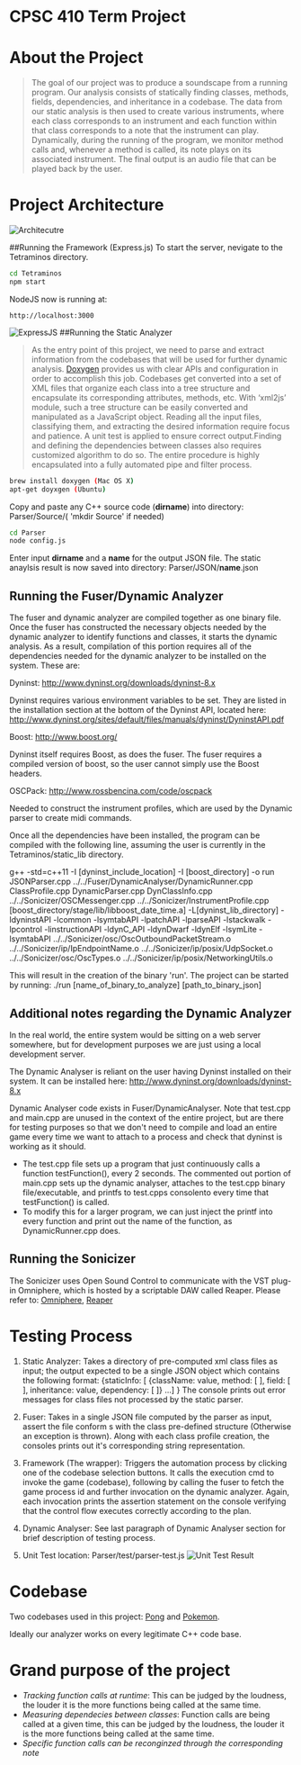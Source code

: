 CPSC 410 Term Project
=======
About the Project
===============
>The goal of our project was to produce a soundscape from a running program. Our analysis consists of statically finding classes, methods, fields, dependencies, and inheritance in a codebase. The data from our static analysis is then used to create various instruments, where each class corresponds to an instrument and each function within that class corresponds to a note that the instrument can play. Dynamically, during the running of the program, we monitor method calls and, whenever a method is called, its note plays on its associated instrument. The final output is an audio file that can be played back by the user.

Project Architecture
================
![Architecutre](Tetraminos/public/images/arch.jpg)

##Running the Framework (Express.js)
To start the server, nevigate to the Tetraminos directory.
```bash
cd Tetraminos
npm start
```
NodeJS now is running at:
```
http://localhost:3000
```
![ExpressJS](Tetraminos/public/images/entry.png)
##Running the Static Analyzer
>As the entry point of this project, we need to parse and extract information from the codebases that will be used for further dynamic analysis. [Doxygen](http://www.stack.nl/~dimitri/doxygen/) provides us with clear APIs and configuration in order to accomplish this job. Codebases get converted into a set of XML files that organize each class into a tree structure and encapsulate its corresponding attributes, methods, etc. With ‘xml2js’ module, such a tree structure can be easily converted and manipulated as a JavaScript object. Reading all the input files, classifying them, and extracting the desired information require focus and patience. A unit test is applied to ensure correct output.Finding and defining the dependencies between classes also requires customized algorithm to do so. The entire procedure is highly encapsulated into a fully automated pipe and filter process.


```bash
brew install doxygen (Mac OS X)
apt-get doyxgen (Ubuntu)
```
Copy and paste any C++ source code (__dirname__) into directory: Parser/Source/( 'mkdir Source' if needed)
```bash
cd Parser
node config.js
```
Enter input __dirname__ and a __name__ for the output JSON file.
The static anaylsis result is now saved into directory: Parser/JSON/__name__.json

## Running the Fuser/Dynamic Analyzer

The fuser and dynamic analyzer are compiled together as one binary file. Once the fuser has constructed the necessary objects needed by the dynamic analyzer to identify functions and classes, it starts the dynamic analysis. As a result, compilation of this portion requires all of the dependencies needed for the dynamic analyzer to be installed on the system. These are:

Dyninst: http://www.dyninst.org/downloads/dyninst-8.x

Dyninst requires various environment variables to be set. They are listed in the installation section at the bottom of the Dyninst API, located here: http://www.dyninst.org/sites/default/files/manuals/dyninst/DyninstAPI.pdf

Boost: http://www.boost.org/

Dyninst itself requires Boost, as does the fuser. The fuser requires a compiled version of boost, so the user cannot simply use the Boost headers.

OSCPack: http://www.rossbencina.com/code/oscpack

Needed to construct the instrument profiles, which are used by the Dynamic parser to create midi commands.

Once all the dependencies have been installed, the program can be compiled with the following line, assuming the user is currently in the Tetraminos/static_lib directory.

g++ -std=c++11 -I [dyninst_include_location] -I [boost_directory] -o run JSONParser.cpp ../../Fuser/DynamicAnalyser/DynamicRunner.cpp ClassProfile.cpp DynamicParser.cpp  DynClassInfo.cpp ../../Sonicizer/OSCMessenger.cpp ../../Sonicizer/InstrumentProfile.cpp [boost_directory/stage/lib/libboost_date_time.a] -L[dyninst_lib_directory] -ldyninstAPI -lcommon -lsymtabAPI -lpatchAPI -lparseAPI -lstackwalk -lpcontrol -linstructionAPI -ldynC_API -ldynDwarf -ldynElf -lsymLite -lsymtabAPI ../../Sonicizer/osc/OscOutboundPacketStream.o ../../Sonicizer/ip/IpEndpointName.o ../../Sonicizer/ip/posix/UdpSocket.o ../../Sonicizer/osc/OscTypes.o ../../Sonicizer/ip/posix/NetworkingUtils.o

This will result in the creation of the binary 'run'. The project can be started by running:
./run [name_of_binary_to_analyze] [path_to_binary_json]


## Additional notes regarding the Dynamic Analyzer

In the real world, the entire system would be sitting on a web server somewhere, but for development purposes we are just using a local development server.

The Dynamic Analyser is reliant on the user having Dyninst installed on their system. It can be installed here: http://www.dyninst.org/downloads/dyninst-8.x

Dynamic Analyser code exists in Fuser/DynamicAnalyser. Note that test.cpp and main.cpp are unused in the context of the entire project, but are there for testing purposes so that we don't need to compile and load an entire game every time we want to attach to a process and check that dyninst is working as it should.
  - The test.cpp file sets up a program that just continuously calls a function testFunction(), every 2 seconds. The commented out portion of main.cpp sets up the dynamic analyser, attaches to the test.cpp binary file/executable, and printfs to test.cpps consolento every time that testFunction() is called. 
  - To modify this for a larger program, we can just inject the printf into every function and print out the name of the function, as DynamicRunner.cpp does.
  

## Running the Sonicizer
The Sonicizer uses Open Sound Control to communicate with the VST plug-in Omniphere, which is hosted by a scriptable DAW called Reaper. Please refer to: [Omniphere](www.youtube.com/watch?v=R-dqcGGgDXk), [Reaper](http://www.reaper.fm/)

Testing Process
================

1. Static Analyzer: Takes a directory of pre-computed xml class files as input; the output expected to be a single JSON object which contains the following format: {staticInfo: [ {className: value, method: [ ], field: [ ], inheritance: value, dependency: [ ]} ...] }
The console prints out error messages for class files not processed by the static parser.

2. Fuser: Takes in a single JSON file computed by the parser as input, assert the file conform s with the class pre-defined structure (Otherwise an exception is thrown). Along with each class profile creation, the consoles prints out it's corresponding string representation.

3. Framework (The wrapper): Triggers the automation process by clicking one of the 
codebase selection buttons. It calls the execution cmd to invoke the game (codebase), following by calling the fuser to fetch the game process id and further invocation on the dynamic analyzer. Again, each invocation prints the assertion statement on the console verifying that the control flow executes correctly according to the plan.

4. Dynamic Analyser: See last paragraph of Dynamic Analyser section for brief description of testing process.

5. Unit Test location: Parser/test/parser-test.js
![Unit Test Result](Parser/test/unit-test.png)

Codebase
================
Two codebases used in this project: [Pong](https://github.com/chaficnajjar/pong) and [Pokemon](https://github.com/Buntoids/Buntoids).

Ideally our analyzer works on every legitimate C++ code base.

Grand purpose of the project
=======
- _Tracking function calls at runtime_: This can be judged by the loudness, the louder it is the more functions being called at the same time.
- _Measuring dependecies between classes_: Function calls are being called at a given time, this can be judged by the loudness, the louder it is the more functions being called at the same time.
- _Specific function calls can be reconginzed through the corresponding note_

